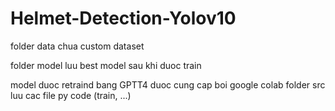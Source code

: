 # Helmet-Detection-Yolov10


folder data chua custom dataset

folder model luu best model sau khi duoc train

model duoc retraind bang GPTT4 duoc cung cap boi google colab
folder src luu cac file py code (train, ...)